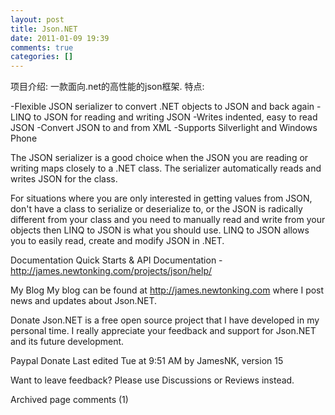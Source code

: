 ```yaml
---
layout: post
title: Json.NET
date: 2011-01-09 19:39
comments: true
categories: []
---
```

项目介绍:
一款面向.net的高性能的json框架.
特点:

-Flexible JSON serializer to convert .NET objects to JSON and back again
-LINQ to JSON for reading and writing JSON
-Writes indented, easy to read JSON
-Convert JSON to and from XML
-Supports Silverlight and Windows Phone

The JSON serializer is a good choice when the JSON you are reading or writing maps closely to a .NET class. The serializer automatically reads and writes JSON for the class.

For situations where you are only interested in getting values from JSON, don't have a class to serialize or deserialize to, or the JSON is radically different from your class and you need to manually read and write from your objects then LINQ to JSON is what you should use. LINQ to JSON allows you to easily read, create and modify JSON in .NET.

Documentation
Quick Starts & API Documentation - http://james.newtonking.com/projects/json/help/

My Blog
My blog can be found at http://james.newtonking.com where I post news and updates about Json.NET.

Donate
Json.NET is a free open source project that I have developed in my personal time. I really appreciate your feedback and support for Json.NET and its future development.

Paypal Donate
Last edited Tue at 9:51 AM by JamesNK, version 15
 
Want to leave feedback?
Please use Discussions or Reviews instead.

Archived page comments (1)
